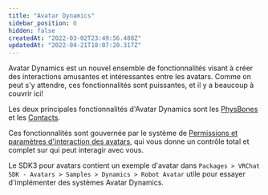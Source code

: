 ```yaml
---
title: "Avatar Dynamics"
sidebar_position: 0
hidden: false
createdAt: "2022-03-02T23:49:56.488Z"
updatedAt: "2022-04-21T18:07:20.317Z"
---
```

Avatar Dynamics est un nouvel ensemble de fonctionnalités visant à créer des interactions amusantes et intéressantes entre les avatars. Comme on peut s'y attendre, ces fonctionnalités sont puissantes, et il y a beaucoup à couvrir ici!

Les deux principales fonctionnalités d'Avatar Dynamics sont les [PhysBones](/avatars/avatar-dynamics/physbones) et les [Contacts](/avatars/avatar-dynamics/contacts).

Ces fonctionnalités sont gouvernée par le système de [Permissions et paramètres d'interaction des avatars](https://docs.vrchat.com/docs/permissions-and-settings), qui vous donne un contrôle total et complet sur qui peut interagir avec vous.

Le SDK3 pour avatars contient un exemple d'avatar dans `Packages > VRChat SDK - Avatars > Samples > Dynamics > Robot Avatar` utile pour essayer d'implémenter des systèmes Avatar Dynamics.